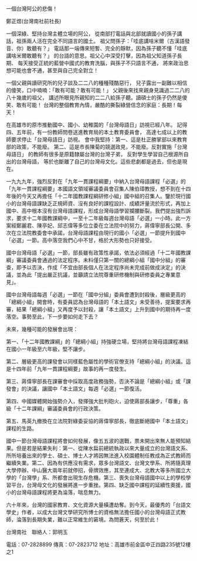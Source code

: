
一個台灣阿公的悲傷！

鄭正煜(台灣南社前社長)

一個深綠、堅持台灣主體立場的阿公，
從南部打電話與北部就讀國小的孫子講話，祖孫兩人活在完全不同語言的國土。
祖父問孫子：「哇底講啥米爾（古漢語發音、你）敢聽有？」
電話那一端傳來短暫、完全的靜默，因為孫子聽不懂「哇底講啥米爾敢聽有？」
的台語的意思。祖父心中深受打擊，因為祖父知道孫子長期、
每天接受正統的藍營中國式的教育洗腦，與孫子不只語言不通，
將來政治思想可能也會不通，甚至與自己完全對立！

一個父親與讀研究所的兒子談及二二八的種種殘酷惡行，
兒子露出一副難以相信的傻笑，口中喃喃：「敢有可能？敢有可能！」
父親後來找來親身見識過二二八的八十幾歲的祖父，
講述所眼見所親知的二二八給孫子聽。讀碩士的孫子仍然是傻笑、敢有可能！
台灣的整個教育內情，嚴酷的撕裂綠營信念的家庭：長期！每天！

在高雄市的原市推動國中、國小、幼稚園的「台灣母語日」訪視已經八年。
記得四、五年前，有一份教師問卷送進教育局的本土教育委員會，
高達七成以上的教師要求停止「台灣母語日」訪視。
會中我堅持：第一、這是杜正勝掌部以來教育部的政策，不能廢。
第二、這是市長陳菊的競選政見，不能廢。反對實施「台灣母語日」
的教師有很多是原籍隸屬台灣的台灣子弟，
反對學生學習自己根源所自出的台灣母語，
等於也斷離了自己的台灣母文化。這些悲劇都是過去，但也是現在。

一九九九年，強烈反對在「九年一貫課程綱要」中納入台灣母語課程「必選」的「九年一貫課程綱要」本國語文領域審議委員會召集人陳伯璋教授，想不到在十四年後的今天又再擔任「十二年國教課程綱研修小組」國中組的召集人。鑒於現行國小的台灣母語課缺乏正規師資、沒有良好的課程設計、成績評量流於形式，再加上國中、高中根本沒有台灣母語課程，形成台灣母語學習攔腰斷裂。我們提出強烈訴求，要求十二年國教課綱中，一至十二年級每週台灣母語「必選」一小時。此一方案經鄭麗君、陳亭妃、邱志偉等多位立委在立法院中的努力，蔣偉寧部長公開、多次在立法院教委會中承諾，台灣母語課程由現行的國小「必選」一節提升到國中「必選」一節。高中落空我們心中不甘，格於大形勢也只好接受。

國中台灣母語「必選」一節，部長雖有政策性承諾，依法必須經過「十二年國教課綱」審議委員會通過的法定程序。未料僅只第一關的總綱小組「國中分組」的審查，即予以否決，作成「不宜由部長個人在法定程序尚未完成前做成決定」的決議，並為此「提出嚴正抗議，並籲請立法院尊重研修機制與研修委員之專業意見」。

國中台灣母語每週「必選」一節在「國中分組」委員會遭到封殺後，層級更高的「總綱小組」開會時，有委員認為台灣母語的「本土語文」未受善待，提案要求再審，結果「總綱小組」又再度予以封殺，讓「本土語文」上升到國中的期待再一度落空。事勢至此，下一步要如何走下去？

未來，幾種可能的發展會出現：

第一、「十二年國教課綱」的「總綱小組」持強硬立場，堅持將台灣母語課程凍結在國小一年級至六年級，堅不讓步。

第二、層級更高的課發會以同樣藍色屬性的學術官僚支持「總綱小組」的決議。這是十四年前「九年一貫課程綱要」故事的再一度發生。

第三、蔣偉寧部長在課審會中採取高度政務強勢，否決不論是「總綱小組」或「課發會」的決議，讓國中「本土語文」每週「必選」一節復活。

第四、中國媒體開始強勢介入，發揮強大批判砲火，迫使蔣部長讓步，「尊重」各級「十二年課綱」審議委員會的行政決策。

第五、馬英九撤換在立法院對綠委妥協的蔣偉寧部長，徹底斷絕國中「本土語文」課程的生路。

國中一節台灣母語課程將會如何發展，像五五波的選戰，票未開出來無人能預知結果。但是若是結果失利：第一、從陳水扁前總統執政以來大量成立的台灣語文系、所所培養出來的學士、碩士、博士人才將因無法進入校園體制任教成為正式教師而繼續失業。第二、因為有供應沒有需求，眾多台灣語文、台灣文學系、所將隨真理大學停辦、中山醫大兩年前就停招，骨牌效應，其至連成大、北教大等多所國立大學的「台灣學」系、所都會出現生存危機。第三、喪失台灣母語國中以上的學校學習平台，台灣母文化的發展將進一步重挫。第四、缺乏國中課程的延續性奧援，國小的台灣母語課程將更為淪落，喘息無力。

六十年來，台灣的國家教育、文化資源大量橫遭劫奪。到今天，最優秀的「台語文學史」作者，以成大台灣文學研究所博士的資格無法擔任國小的台灣母語正式教師，淪落到長期失業，難以正常維生的窘境。為問蒼天，何至於此！

台灣南社　聯絡人：郭明玉

電話：07-2828899
傳真：07-2823712
地址：高雄市前金區中正四路235號12樓之1
